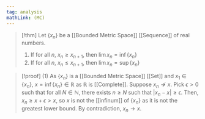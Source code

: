 ```yaml
---
tag: analysis
mathLink: (MC)
---
```

>[!thm]
Let $\{x_{n}\}$ be a [[Bounded Metric Space]] [[Sequence]] of real numbers. 
>1. If for all $n$, $x_{n}≥x_{n+1}$, then $\lim x_{n}=\inf\{x_{n}\}$
>2. If for all $n$, $x_{n}≤x_{n+1}$, then $\lim x_{n}=\sup\{x_{n}\}$

>[!proof]
(1) As $\{x_{n}\}$ is a [[Bounded Metric Space]] [[Set]] and $x_{1}\in\{x_{n}\}$, $x=\inf\{x_{n}\}\in \mathbb{R}$ as $\mathbb{R}$ is [[Complete]]. Suppose $x_{n}\not\rightarrow x$. Pick $\epsilon>0$ such that for all $N\in \mathbb{N}$, there exists $n≥N$ such that $|x_{n}-x|≥\epsilon$. Then, $x_{n}≥x+\epsilon>x$, so $x$ is not the [[infinum]] of $\{x_{n}\}$ as it is not the greatest lower bound. By contradiction, $x_{n}\rightarrow x$.
